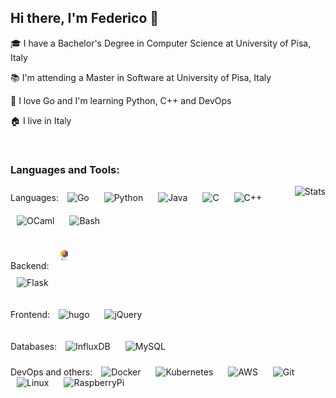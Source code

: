 ## Hi there, I'm Federico 👋

:mortar_board: I have a Bachelor's Degree in Computer Science at University of Pisa, Italy

:books: I'm attending a Master in Software at University of Pisa, Italy

:seedling: I love Go and I'm learning Python, C++ and DevOps

:house: I live in Italy

<!-- ![Metrics](https://metrics.lecoq.io/0xfederama?template=classic&languages=1&languages.colors=github&languages.threshold=0%25&config.timezone=Europe%2FRome) -->

<!-- [![Top Langs](https://github-readme-stats.vercel.app/api/top-langs/?username=0xfederama&layout=compact)](https://github.com/0xfederama)-->

<br>

### Languages and Tools:

  <img align="right" alt="Stats" src="https://github-readme-stats.vercel.app/api?username=0xfederama&show_icons=true&title_color=fff&icon_color=79ff97&text_color=9f9f9f&bg_color=151515" />

Languages:
<span>
<img style="margin: 10px" src="https://profilinator.rishav.dev/skills-assets/go-original.svg" alt="Go" height="25"></img>
<img style="margin: 10px" src="https://profilinator.rishav.dev/skills-assets/python-original.svg" alt="Python" height="25"></img>
<img style="margin: 10px" src="https://profilinator.rishav.dev/skills-assets/java-original-wordmark.svg" alt="Java" height="25"></img>
<img style="margin: 10px" src="https://profilinator.rishav.dev/skills-assets/c-original.svg" alt="C" height="25"></img>
<img style="margin: 10px" src="https://profilinator.rishav.dev/skills-assets/cplusplus-original.svg" alt="C++" height="25"></img>
<img style="margin: 10px" src="https://github.com/ocaml/ocaml-logo/raw/master/Colour/PNG/colour-icon.png" alt="OCaml" height="25" />
<img style="margin: 10px" src="https://profilinator.rishav.dev/skills-assets/gnu_bash-icon.svg" alt="Bash" height="25" />  
</span>
  
Backend:
<span>
<img style="margin: 10px" src="https://raw.githubusercontent.com/libp2p/libp2p/a13997787e57d40d6315b422afbe1ceb62f45511/logo/libp2p-logo.png" alt="libp2p" height="25" />  
<img style="margin: 10px" src="https://profilinator.rishav.dev/skills-assets/flask.png" alt="Flask" height="25" />
</span>

Frontend:
<span>
<img style="margin: 10px" src="https://kicad-info.s3.dualstack.us-west-2.amazonaws.com/original/3X/b/9/b91c8ab3a3c1c8679127cf049b46fa919e9e0e5c.png" alt="hugo" height="25" />
<img style="margin: 10px" src="https://profilinator.rishav.dev/skills-assets/jquery.png" alt="jQuery" height="25" />  
</span>

Databases:
<span>
<img style="margin: 10px" src="https://profilinator.rishav.dev/skills-assets/influxdb.svg" alt="InfluxDB" height="25" />
<img style="margin: 10px" src="https://profilinator.rishav.dev/skills-assets/mysql-original-wordmark.svg" alt="MySQL" height="25" />
</span>

DevOps and others:
<span>
<img style="margin: 0 10px" src="https://profilinator.rishav.dev/skills-assets/docker-original-wordmark.svg" alt="Docker" height="25px" width="25px"></img>
<img style="margin: 0 10px" src="https://profilinator.rishav.dev/skills-assets/kubernetes-icon.svg" alt="Kubernetes" height="25" width="25px"/></img>
<img style="margin: 0 10px" src="https://profilinator.rishav.dev/skills-assets/amazonwebservices-original-wordmark.svg" alt="AWS" height="25px" width="25px"></img>
<img style="margin: 0 10px" src="https://profilinator.rishav.dev/skills-assets/git-scm-icon.svg" alt="Git" height="25px" width="25px"></img>
<img style="margin: 0 10px" src="https://profilinator.rishav.dev/skills-assets/linux-original.svg" alt="Linux" height="25px" width="25px"></img>
<img style="margin: 0 10px" src="https://www.raspberrypi.org/app/uploads/2011/10/Raspi-PGB001.png" alt="RaspberryPi" height="25px" width="25px"></img>
</span>
